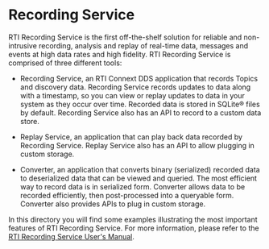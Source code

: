# Recording Service

RTI Recording Service is the first off-the-shelf solution for reliable and
non-intrusive recording, analysis and replay of real-time data, messages and
events at high data rates and high fidelity. RTI Recording Service is comprised
of three different tools:

-   Recording Service, an RTI Connext DDS application that records Topics and
    discovery data. Recording Service records updates to data along with a
    timestamp, so you can view or replay updates to data in your system as they
    occur over time. Recorded data is stored in SQLite® files by default.
    Recording Service also has an API to record to a custom data store.

-   Replay Service, an application that can play back data recorded by
    Recording Service. Replay Service also has an API to allow plugging in
    custom storage.

-   Converter, an application that converts binary (serialized) recorded data
    to deserialized data that can be viewed and queried. The most efficient way
    to record data is in serialized form. Converter allows data to be recorded
    efficiently, then post-processed into a queryable form. Converter also
    provides APIs to plug in custom storage.

In this directory you will find some examples illustrating the most important
features of RTI Recording Service. For more information, please refer to the
[RTI Recording Service User's Manual](https://community.rti.com/static/documentation/connext-dds/6.0.0/doc/manuals/recording_service/introduction.html).
